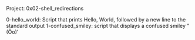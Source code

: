 Project: 0x02-shell_redirections

0-hello_world: Script that prints Hello, World, followed by a new line to the standard output
1-confused_smiley: script that displays a confused smiley "(Ôo)'
